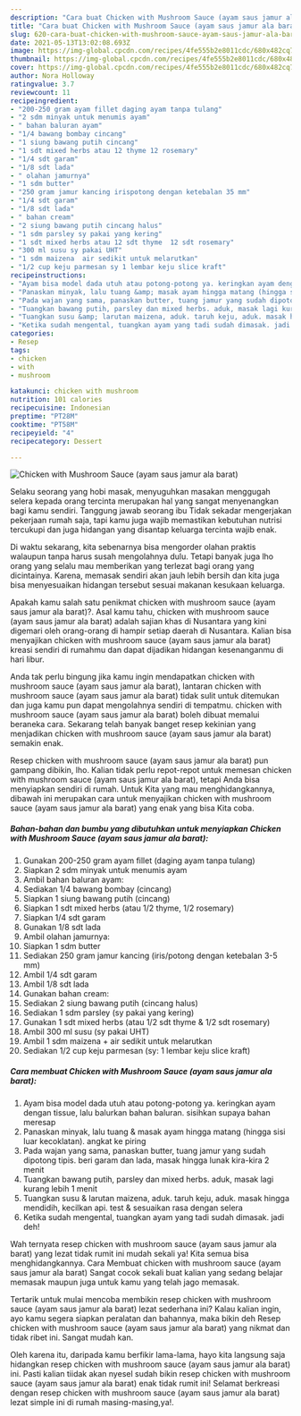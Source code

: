 ```yaml
---
description: "Cara buat Chicken with Mushroom Sauce (ayam saus jamur ala barat) yang nikmat dan Mudah Dibuat"
title: "Cara buat Chicken with Mushroom Sauce (ayam saus jamur ala barat) yang nikmat dan Mudah Dibuat"
slug: 620-cara-buat-chicken-with-mushroom-sauce-ayam-saus-jamur-ala-barat-yang-nikmat-dan-mudah-dibuat
date: 2021-05-13T13:02:08.693Z
image: https://img-global.cpcdn.com/recipes/4fe555b2e8011cdc/680x482cq70/chicken-with-mushroom-sauce-ayam-saus-jamur-ala-barat-foto-resep-utama.jpg
thumbnail: https://img-global.cpcdn.com/recipes/4fe555b2e8011cdc/680x482cq70/chicken-with-mushroom-sauce-ayam-saus-jamur-ala-barat-foto-resep-utama.jpg
cover: https://img-global.cpcdn.com/recipes/4fe555b2e8011cdc/680x482cq70/chicken-with-mushroom-sauce-ayam-saus-jamur-ala-barat-foto-resep-utama.jpg
author: Nora Holloway
ratingvalue: 3.7
reviewcount: 11
recipeingredient:
- "200-250 gram ayam fillet daging ayam tanpa tulang"
- "2 sdm minyak untuk menumis ayam"
- " bahan baluran ayam"
- "1/4 bawang bombay cincang"
- "1 siung bawang putih cincang"
- "1 sdt mixed herbs atau 12 thyme 12 rosemary"
- "1/4 sdt garam"
- "1/8 sdt lada"
- " olahan jamurnya"
- "1 sdm butter"
- "250 gram jamur kancing irispotong dengan ketebalan 35 mm"
- "1/4 sdt garam"
- "1/8 sdt lada"
- " bahan cream"
- "2 siung bawang putih cincang halus"
- "1 sdm parsley sy pakai yang kering"
- "1 sdt mixed herbs atau 12 sdt thyme  12 sdt rosemary"
- "300 ml susu sy pakai UHT"
- "1 sdm maizena  air sedikit untuk melarutkan"
- "1/2 cup keju parmesan sy 1 lembar keju slice kraft"
recipeinstructions:
- "Ayam bisa model dada utuh atau potong-potong ya. keringkan ayam dengan tissue, lalu balurkan bahan baluran. sisihkan supaya bahan meresap"
- "Panaskan minyak, lalu tuang &amp; masak ayam hingga matang (hingga sisi luar kecoklatan). angkat ke piring"
- "Pada wajan yang sama, panaskan butter, tuang jamur yang sudah dipotong tipis. beri garam dan lada, masak hingga lunak kira-kira 2 menit"
- "Tuangkan bawang putih, parsley dan mixed herbs. aduk, masak lagi kurang lebih 1 menit"
- "Tuangkan susu &amp; larutan maizena, aduk. taruh keju, aduk. masak hingga mendidih, kecilkan api. test &amp; sesuaikan rasa dengan selera"
- "Ketika sudah mengental, tuangkan ayam yang tadi sudah dimasak. jadi deh!"
categories:
- Resep
tags:
- chicken
- with
- mushroom

katakunci: chicken with mushroom 
nutrition: 101 calories
recipecuisine: Indonesian
preptime: "PT28M"
cooktime: "PT58M"
recipeyield: "4"
recipecategory: Dessert

---
```



![Chicken with Mushroom Sauce (ayam saus jamur ala barat)](https://img-global.cpcdn.com/recipes/4fe555b2e8011cdc/680x482cq70/chicken-with-mushroom-sauce-ayam-saus-jamur-ala-barat-foto-resep-utama.jpg)

Selaku seorang yang hobi masak, menyuguhkan masakan menggugah selera kepada orang tercinta merupakan hal yang sangat menyenangkan bagi kamu sendiri. Tanggung jawab seorang ibu Tidak sekadar mengerjakan pekerjaan rumah saja, tapi kamu juga wajib memastikan kebutuhan nutrisi tercukupi dan juga hidangan yang disantap keluarga tercinta wajib enak.

Di waktu  sekarang, kita sebenarnya bisa mengorder olahan praktis walaupun tanpa harus susah mengolahnya dulu. Tetapi banyak juga lho orang yang selalu mau memberikan yang terlezat bagi orang yang dicintainya. Karena, memasak sendiri akan jauh lebih bersih dan kita juga bisa menyesuaikan hidangan tersebut sesuai makanan kesukaan keluarga. 



Apakah kamu salah satu penikmat chicken with mushroom sauce (ayam saus jamur ala barat)?. Asal kamu tahu, chicken with mushroom sauce (ayam saus jamur ala barat) adalah sajian khas di Nusantara yang kini digemari oleh orang-orang di hampir setiap daerah di Nusantara. Kalian bisa menyajikan chicken with mushroom sauce (ayam saus jamur ala barat) kreasi sendiri di rumahmu dan dapat dijadikan hidangan kesenanganmu di hari libur.

Anda tak perlu bingung jika kamu ingin mendapatkan chicken with mushroom sauce (ayam saus jamur ala barat), lantaran chicken with mushroom sauce (ayam saus jamur ala barat) tidak sulit untuk ditemukan dan juga kamu pun dapat mengolahnya sendiri di tempatmu. chicken with mushroom sauce (ayam saus jamur ala barat) boleh dibuat memalui beraneka cara. Sekarang telah banyak banget resep kekinian yang menjadikan chicken with mushroom sauce (ayam saus jamur ala barat) semakin enak.

Resep chicken with mushroom sauce (ayam saus jamur ala barat) pun gampang dibikin, lho. Kalian tidak perlu repot-repot untuk memesan chicken with mushroom sauce (ayam saus jamur ala barat), tetapi Anda bisa menyiapkan sendiri di rumah. Untuk Kita yang mau menghidangkannya, dibawah ini merupakan cara untuk menyajikan chicken with mushroom sauce (ayam saus jamur ala barat) yang enak yang bisa Kita coba.

<!--inarticleads1-->

##### Bahan-bahan dan bumbu yang dibutuhkan untuk menyiapkan Chicken with Mushroom Sauce (ayam saus jamur ala barat):

1. Gunakan 200-250 gram ayam fillet (daging ayam tanpa tulang)
1. Siapkan 2 sdm minyak untuk menumis ayam
1. Ambil  bahan baluran ayam:
1. Sediakan 1/4 bawang bombay (cincang)
1. Siapkan 1 siung bawang putih (cincang)
1. Siapkan 1 sdt mixed herbs (atau 1/2 thyme, 1/2 rosemary)
1. Siapkan 1/4 sdt garam
1. Gunakan 1/8 sdt lada
1. Ambil  olahan jamurnya:
1. Siapkan 1 sdm butter
1. Sediakan 250 gram jamur kancing (iris/potong dengan ketebalan 3-5 mm)
1. Ambil 1/4 sdt garam
1. Ambil 1/8 sdt lada
1. Gunakan  bahan cream:
1. Sediakan 2 siung bawang putih (cincang halus)
1. Sediakan 1 sdm parsley (sy pakai yang kering)
1. Gunakan 1 sdt mixed herbs (atau 1/2 sdt thyme &amp; 1/2 sdt rosemary)
1. Ambil 300 ml susu (sy pakai UHT)
1. Ambil 1 sdm maizena + air sedikit untuk melarutkan
1. Sediakan 1/2 cup keju parmesan (sy: 1 lembar keju slice kraft)




<!--inarticleads2-->

##### Cara membuat Chicken with Mushroom Sauce (ayam saus jamur ala barat):

1. Ayam bisa model dada utuh atau potong-potong ya. keringkan ayam dengan tissue, lalu balurkan bahan baluran. sisihkan supaya bahan meresap
1. Panaskan minyak, lalu tuang &amp; masak ayam hingga matang (hingga sisi luar kecoklatan). angkat ke piring
1. Pada wajan yang sama, panaskan butter, tuang jamur yang sudah dipotong tipis. beri garam dan lada, masak hingga lunak kira-kira 2 menit
1. Tuangkan bawang putih, parsley dan mixed herbs. aduk, masak lagi kurang lebih 1 menit
1. Tuangkan susu &amp; larutan maizena, aduk. taruh keju, aduk. masak hingga mendidih, kecilkan api. test &amp; sesuaikan rasa dengan selera
1. Ketika sudah mengental, tuangkan ayam yang tadi sudah dimasak. jadi deh!




Wah ternyata resep chicken with mushroom sauce (ayam saus jamur ala barat) yang lezat tidak rumit ini mudah sekali ya! Kita semua bisa menghidangkannya. Cara Membuat chicken with mushroom sauce (ayam saus jamur ala barat) Sangat cocok sekali buat kalian yang sedang belajar memasak maupun juga untuk kamu yang telah jago memasak.

Tertarik untuk mulai mencoba membikin resep chicken with mushroom sauce (ayam saus jamur ala barat) lezat sederhana ini? Kalau kalian ingin, ayo kamu segera siapkan peralatan dan bahannya, maka bikin deh Resep chicken with mushroom sauce (ayam saus jamur ala barat) yang nikmat dan tidak ribet ini. Sangat mudah kan. 

Oleh karena itu, daripada kamu berfikir lama-lama, hayo kita langsung saja hidangkan resep chicken with mushroom sauce (ayam saus jamur ala barat) ini. Pasti kalian tiidak akan nyesel sudah bikin resep chicken with mushroom sauce (ayam saus jamur ala barat) enak tidak rumit ini! Selamat berkreasi dengan resep chicken with mushroom sauce (ayam saus jamur ala barat) lezat simple ini di rumah masing-masing,ya!.

